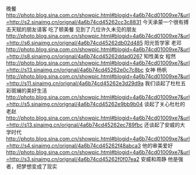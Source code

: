 晚餐
http://photo.blog.sina.com.cn/showpic.html#blogid=4a6b74cd01009xe7&url=http://s2.sinaimg.cn/orignal/4a6b74cd45262cc3c8831
今天承蒙一个很有搏击天赋的朋友请客
吃了顿美餐
见到了几位许久未见的朋友
http://photo.blog.sina.com.cn/showpic.html#blogid=4a6b74cd01009xe7&url=http://s6.sinaimg.cn/orignal/4a6b74cd45262db02d485
阳光哲学家 老邓
http://photo.blog.sina.com.cn/showpic.html#blogid=4a6b74cd01009xe7&url=http://s8.sinaimg.cn/orignal/4a6b74cd45262ddad0267
知性美女 程然
http://photo.blog.sina.com.cn/showpic.html#blogid=4a6b74cd01009xe7&url=http://s13.sinaimg.cn/orignal/4a6b74cd45262e0c7c8bc
女神  杨帆
http://photo.blog.sina.com.cn/showpic.html#blogid=4a6b74cd01009xe7&url=http://s11.sinaimg.cn/orignal/4a6b74cd45262e3d29d9a
我们谈起了杜杜五彩斑斓的美好生活
http://photo.blog.sina.com.cn/showpic.html#blogid=4a6b74cd01009xe7&url=http://s5.sinaimg.cn/orignal/4a6b74cd45262e9bb9b04
谈起了关心杜杜的老赵
http://photo.blog.sina.com.cn/showpic.html#blogid=4a6b74cd01009xe7&url=http://s13.sinaimg.cn/orignal/4a6b74cd45262ec789fbc
还谈起了安威的大学时代
http://photo.blog.sina.com.cn/showpic.html#blogid=4a6b74cd01009xe7&url=http://s4.sinaimg.cn/orignal/4a6b74cd45262f48abca3
他的审美爱好
http://photo.blog.sina.com.cn/showpic.html#blogid=4a6b74cd01009xe7&url=http://s3.sinaimg.cn/orignal/4a6b74cd45262f0f07ea2
安威和周静
他是强者，把梦想变成了现实
